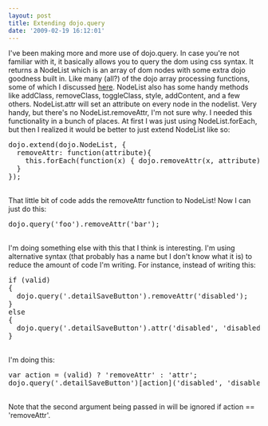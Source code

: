 ```yaml
---
layout: post
title: Extending dojo.query
date: '2009-02-19 16:12:01'
---
```


I've been making more and more use of dojo.query. In case you're not familiar with it, it basically allows you to query the dom using css syntax. It returns a NodeList which is an array of dom nodes with some extra dojo goodness built in. Like many (all?) of the dojo array processing functions, some of which I discussed <a href="http://www.mikejuniper.com/2008/11/my-dojo-top-ten-part-1-array-processing/">here</a>. NodeList also has some handy methods like addClass, removeClass, toggleClass, style, addContent, and a few others. NodeList.attr will set an attribute on every node in the nodelist. Very handy, but there's no NodeList.removeAttr, I'm not sure why. I needed this functionality in a bunch of places. At first I was just using NodeList.forEach, but then I realized it would be better to just extend NodeList like so:
<pre>
dojo.extend(dojo.NodeList, {
  removeAttr: function(attribute){
    this.forEach(function(x) { dojo.removeAttr(x, attribute); });
  }
});
</pre>
<br/>
That little bit of code adds the removeAttr function to NodeList! Now I can just do this:
<pre>
dojo.query('foo').removeAttr('bar');
</pre>
<br/>
I'm doing something else with this that I think is interesting. I'm using alternative syntax (that probably has a name but I don't know what it is) to reduce the amount of code I'm writing. For instance, instead of writing this:
<pre>
if (valid)
{
  dojo.query('.detailSaveButton').removeAttr('disabled');
}
else
{
  dojo.query('.detailSaveButton').attr('disabled', 'disabled');
}
</pre>
<br/>
I'm doing this:
<pre>
var action = (valid) ? 'removeAttr' : 'attr';
dojo.query('.detailSaveButton')[action]('disabled', 'disabled');
</pre>
<br/>
Note that the second argument being passed in will be ignored if action == 'removeAttr'.